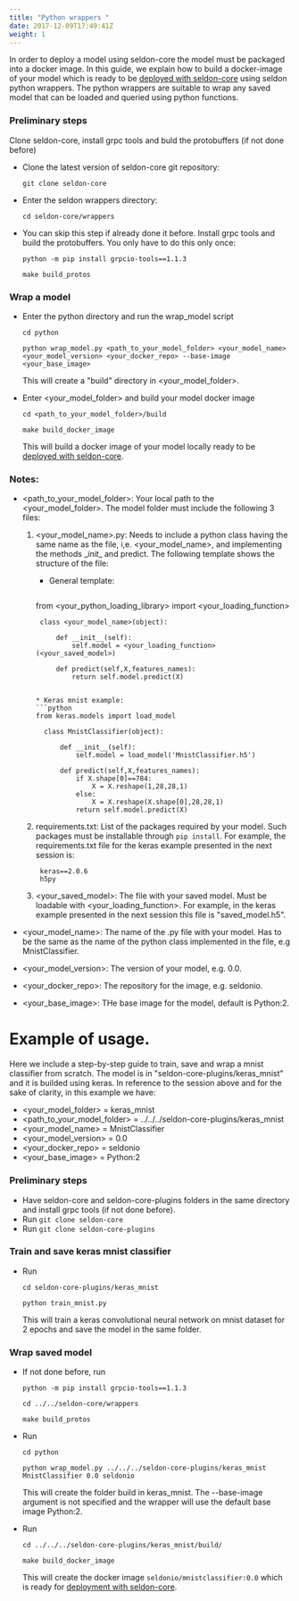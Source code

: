 ```yaml
---
title: "Python wrappers "
date: 2017-12-09T17:49:41Z
weight: 1
---
```



In order to deploy a model using seldon-core the model must be packaged into a docker image. In this guide, we explain how to build a docker-image of your model which is ready to be [deployed with seldon-core](link_to_deployment_docs) using seldon python wrappers. The python wrappers are suitable to wrap any saved model that can be loaded and queried  using python functions.

### Preliminary steps 

Clone seldon-core, install grpc tools and buld the protobuffers (if not done before) 

* Clone the latest version of seldon-core git repository: 

    ```git clone seldon-core```
	
* Enter the seldon wrappers directory: 

    ```cd seldon-core/wrappers```
	
* You can skip this step if already done it before. Install grpc tools and build the protobuffers. You only have to do this only once:  

    ```python -m pip install grpcio-tools==1.1.3```
	
    ```make build_protos```

### Wrap a model

* Enter the python directory and run the wrap_model script 

    ```cd python```
	
    ```python wrap_model.py <path_to_your_model_folder> <your_model_name> <your_model_version> <your_docker_repo> --base-image <your_base_image>```
		 
    This will create a "build" directory in \<your_model_folder>.

* Enter  \<your_model_folder> and build your model docker image 

    ```cd <path_to_your_model_folder>/build``` 
	
    ```make build_docker_image``` 
	
    This will  build a docker image of your model locally ready to be [deployed with seldon-core](link_to_deployment_docs).

    
### Notes:


*   \<path_to_your_model_folder>: Your local path to the \<your_model_folder>. The model folder must include the following 3 files:
    1. \<your_model_name>.py: Needs to include a python class having the same name as the file, i,e. \<your_model_name>, and implementing the  methods \__init__  and predict. The following template shows the structure of the file:
        * General template:
            ```python
	    from <your_python_loading_library> import <your_loading_function>

            class <your_model_name>(object):

                def __init__(self):
                    self.model = <your_loading_function>(<your_saved_model>)
					  
                def predict(self,X,features_names):
                    return self.model.predict(X)
          ```

        * Keras mnist example:
	    ```python
	    from keras.models import load_model
	    
            class MnistClassifier(object):
	    
                def __init__(self):
                    self.model = load_model('MnistClassifier.h5')
		    
                def predict(self,X,features_names):
                    if X.shape[0]==784:
                        X = X.reshape(1,28,28,1)
                    else:
                        X = X.reshape(X.shape[0],28,28,1)
                    return self.model.predict(X)
	    ```
	
	2. requirements.txt: List of the packages required by your model. Such packages must be installable through ```pip install```. For example,   the requirements.txt file for the keras example presented in the next session is:
	
		    keras==2.0.6 
		    h5py
 	    	
	3. \<your_saved_model>: The file with your saved model. Must be loadable with <your_loading_function>. For example, in the keras example presented in the next session this file is "saved_model.h5".
	
* \<your_model_name>: The name of the .py file with your model. Has to be the same as the name of the python class implemented in the file, e.g MnistClassifier.

* \<your_model_version>: The version of your model, e.g.  0.0.

* \<your_docker_repo>: The repository for the image, e.g. seldonio.

* \<your_base_image>: THe base image for the model, default is Python:2.


# Example of usage.

Here we include a step-by-step guide to train, save and wrap a mnist classifier from scratch. The model is in "seldon-core-plugins/keras_mnist" and it is builded using keras. In reference to the session above and for the sake of clarity, in this example we have:

* \<your_model_folder> = keras_mnist
* \<path_to_your_model_folder> = ../../../seldon-core-plugins/keras_mnist
* \<your_model_name> = MnistClassifier
* \<your_model_version> = 0.0
* \<your_docker_repo> = seldonio
* \<your_base_image> = Python:2

### Preliminary steps

* Have seldon-core and seldon-core-plugins folders in the same directory and install grpc tools (if not done before).
* Run ```git clone seldon-core```
* Run ```git clone seldon-core-plugins```

### Train and save keras mnist classifier

* Run 

	```cd seldon-core-plugins/keras_mnist```
	
	```python train_mnist.py```

	This will train a keras convolutional neural network on mnist dataset for 2 epochs and save the model in the same folder.

### Wrap saved model

* If not done before, run 

	```python -m pip install grpcio-tools==1.1.3```

	```cd ../../seldon-core/wrappers``` 
	
	```make build_protos```

* Run 

	```cd python``` 
	
	```python wrap_model.py ../../../seldon-core-plugins/keras_mnist MnistClassifier 0.0 seldonio```
	
	This will create the folder build in keras_mnist. The --base-image argument is not specified and the wrapper will use the default base image Python:2.

* Run 

	```cd ../../../seldon-core-plugins/keras_mnist/build/``` 
	
	```make build_docker_image``` 
	
	This will create the docker image ```seldonio/mnistclassifier:0.0``` which is ready for [deployment with seldon-core](link_to_deployment_docs).
